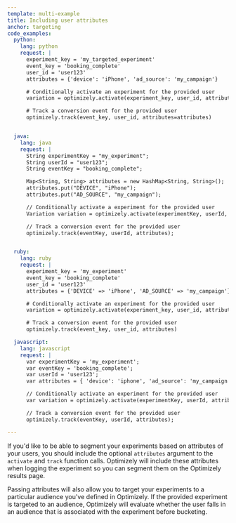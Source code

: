 ```yaml
---
template: multi-example
title: Including user attributes
anchor: targeting
code_examples:
  python:
    lang: python
    request: |
      experiment_key = 'my_targeted_experiment'
      event_key = 'booking_complete'
      user_id = 'user123'
      attributes = {'device': 'iPhone', 'ad_source': 'my_campaign'}

      # Conditionally activate an experiment for the provided user
      variation = optimizely.activate(experiment_key, user_id, attributes)

      # Track a conversion event for the provided user
      optimizely.track(event_key, user_id, attributes=attributes)


  java:
    lang: java
    request: |
      String experimentKey = "my_experiment";
      String userId = "user123";
      String eventKey = "booking_complete";

      Map<String, String> attributes = new HashMap<String, String>();
      attributes.put("DEVICE", "iPhone");
      attributes.put("AD_SOURCE", "my_campaign");

      // Conditionally activate a experiment for the provided user
      Variation variation = optimizely.activate(experimentKey, userId, attributes);

      // Track a conversion event for the provided user
      optimizely.track(eventKey, userId, attributes);


  ruby:
    lang: ruby
    request: |
      experiment_key = 'my_experiment'
      event_key = 'booking_complete'
      user_id = 'user123'
      attributes = {'DEVICE' => 'iPhone', 'AD_SOURCE' => 'my_campaign'}

      # Conditionally activate an experiment for the provided user
      variation = optimizely.activate(experiment_key, user_id, attributes)

      # Track a conversion event for the provided user
      optimizely.track(event_key, user_id, attributes)

  javascript:
    lang: javascript
    request: |
      var experimentKey = 'my_experiment';
      var eventKey = 'booking_complete';
      var userId = 'user123';
      var attributes = { 'device': 'iphone', 'ad_source': 'my_campaign' };

      // Conditionally activate an experiment for the provided user
      var variation = optimizely.activate(experimentKey, userId, attributes);

      // Track a conversion event for the provided user
      optimizely.track(eventKey, userId, attributes);

---
```


If you'd like to be able to segment your experiments based on attributes of your users, you should include the optional `attributes` argument to the `activate` and `track` function calls. Optimizely will include these attributes when logging the experiment so you can segment them on the Optimizely results page.

Passing attributes will also allow you to target your experiments to a particular audience you've defined in Optimizely. If the provided experiment is targeted to an audience, Optimizely will evaluate whether the user falls in an audience that is associated with the experiment before bucketing.
